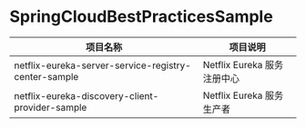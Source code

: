 # SpringCloudBestPracticesSample

|项目名称|项目说明|
|--|--|
|netflix-eureka-server-service-registry-center-sample|Netflix Eureka 服务注册中心|
|netflix-eureka-discovery-client-provider-sample|Netflix Eureka 服务生产者|
